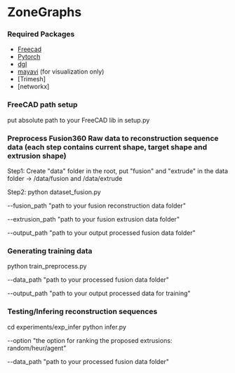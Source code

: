 # ZoneGraphs

### Required Packages
- [Freecad](https://www.freecadweb.org/) 
- [Pytorch](https://pytorch.org/)
- [dgl](https://www.dgl.ai/)
- [mayavi](https://docs.enthought.com/mayavi/mayavi/) (for visualization only)
- [Trimesh]
- [networkx]


### FreeCAD path setup

put absolute path to your FreeCAD lib in setup.py

### Preprocess Fusion360 Raw data to reconstruction sequence data (each step contains current shape, target shape and extrusion shape)

Step1: Create "data" folder in the root, put "fusion" and "extrude" in the data folder -> /data/fusion and /data/extrude

Step2: python dataset_fusion.py 

--fusion_path "path to your fusion reconstruction data folder"

--extrusion_path "path to your fusion extrusion data folder"

--output_path "path to your output processed fusion data folder"

### Generating training data

python train_preprocess.py

--data_path "path to your processed fusion data folder"

--output_path "path to your output processed data for training"


### Testing/Infering reconstruction sequences

cd experiments/exp_infer
python infer.py

--option "the option for ranking the proposed extrusions: random/heur/agent"

--data_path "path to your processed fusion data folder"




